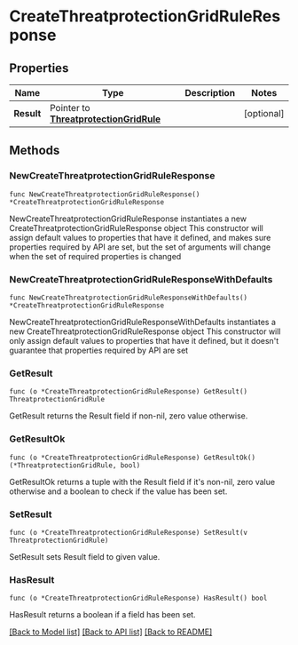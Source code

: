 # CreateThreatprotectionGridRuleResponse

## Properties

Name | Type | Description | Notes
------------ | ------------- | ------------- | -------------
**Result** | Pointer to [**ThreatprotectionGridRule**](ThreatprotectionGridRule.md) |  | [optional] 

## Methods

### NewCreateThreatprotectionGridRuleResponse

`func NewCreateThreatprotectionGridRuleResponse() *CreateThreatprotectionGridRuleResponse`

NewCreateThreatprotectionGridRuleResponse instantiates a new CreateThreatprotectionGridRuleResponse object
This constructor will assign default values to properties that have it defined,
and makes sure properties required by API are set, but the set of arguments
will change when the set of required properties is changed

### NewCreateThreatprotectionGridRuleResponseWithDefaults

`func NewCreateThreatprotectionGridRuleResponseWithDefaults() *CreateThreatprotectionGridRuleResponse`

NewCreateThreatprotectionGridRuleResponseWithDefaults instantiates a new CreateThreatprotectionGridRuleResponse object
This constructor will only assign default values to properties that have it defined,
but it doesn't guarantee that properties required by API are set

### GetResult

`func (o *CreateThreatprotectionGridRuleResponse) GetResult() ThreatprotectionGridRule`

GetResult returns the Result field if non-nil, zero value otherwise.

### GetResultOk

`func (o *CreateThreatprotectionGridRuleResponse) GetResultOk() (*ThreatprotectionGridRule, bool)`

GetResultOk returns a tuple with the Result field if it's non-nil, zero value otherwise
and a boolean to check if the value has been set.

### SetResult

`func (o *CreateThreatprotectionGridRuleResponse) SetResult(v ThreatprotectionGridRule)`

SetResult sets Result field to given value.

### HasResult

`func (o *CreateThreatprotectionGridRuleResponse) HasResult() bool`

HasResult returns a boolean if a field has been set.


[[Back to Model list]](../README.md#documentation-for-models) [[Back to API list]](../README.md#documentation-for-api-endpoints) [[Back to README]](../README.md)


